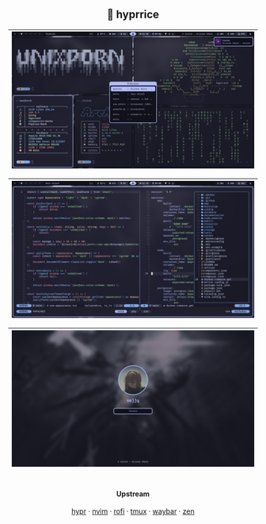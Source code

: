<div align="center">

## 🍚 hyprrice

| ![desktop](assets/desktop.png) |
| :----------------------------: |

| ![workflow](assets/workflow.png) |
| :------------------------------: |

| ![hyprlock](assets/hyprlock.png) |
| :------------------------------: |

#

#### Upstream

[hypr](https://github.com/sejjy/hypr) ·
[nvim](https://github.com/sejjy/nvim) ·
[rofi](https://github.com/sejjy/rofi) ·
[tmux](https://github.com/sejjy/tmux) ·
[waybar](https://github.com/sejjy/mechabar) ·
[zen](https://github.com/sejjy/zenplified)

</div>
